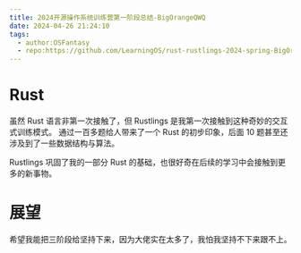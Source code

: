 ```yaml
---
title: 2024开源操作系统训练营第一阶段总结-BigOrangeQWQ
date: 2024-04-26 21:24:10
tags:
  - author:OSFantasy
  - repo:https://github.com/LearningOS/rust-rustlings-2024-spring-BigOrangeQWQ
---
```


# Rust

虽然 Rust 语言非第一次接触了，但 Rustlings 是我第一次接触到这种奇妙的交互式训练模式。
通过一百多题给人带来了一个 Rust 的初步印象，后面 10 题甚至还涉及到了一些数据结构与算法。

Rustlings 巩固了我的一部分 Rust 的基础，也很好奇在后续的学习中会接触到更多的新事物。

# 展望

希望我能把三阶段给坚持下来，因为大佬实在太多了，我怕我坚持不下来跟不上。